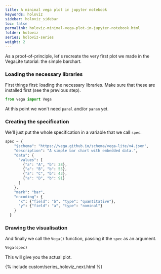 ```yaml
---
title: A minimal vega plot in jupyter notebook
keywords: holoviz
sidebar: holoviz_sidebar
toc: false
permalink: holoviz-minimal-vega-plot-in-jupyter-notebook.html
folder: holoviz
series: holoviz-series
weight: 2
---
```

As a proof-of-principle, let's recreate the very first plot we made in the VegaLite tutorial: the simple barchart.

<div id="vis1"></div>
<script type="text/javascript">
    var yourVlSpec = {
    "$schema": "https://vega.github.io/schema/vega-lite/v4.json",
    "description": "A simple bar chart with embedded data.",
    "data": {
      "values": [
        {"a": "A", "b": 28},
        {"a": "B", "b": 55},
        {"a": "C", "b": 43},
        {"a": "D", "b": 91}
      ]
    },
    "mark": "bar",
    "encoding": {
      "x": {"field": "b", "type": "quantitative"},
      "y": {"field": "a", "type": "nominal"}
    }
  };
  vegaEmbed('#vis1', yourVlSpec);
</script>

### Loading the necessary libraries
First things first: loading the necessary libraries. Make sure that these are installed first (see the previous step).

```python
from vega import Vega
```

At this point we won't need `panel` and/or `param` yet.

### Creating the specification
We'll just put the whole specification in a variable that we call `spec`.

```python
spec = {
    "$schema": "https://vega.github.io/schema/vega-lite/v4.json",
    "description": "A simple bar chart with embedded data.",
    "data": {
      "values": [
        {"a": "A", "b": 28},
        {"a": "B", "b": 55},
        {"a": "C", "b": 43},
        {"a": "D", "b": 91}
      ]
    },
    "mark": "bar",
    "encoding": {
      "x": {"field": "b", "type": "quantitative"},
      "y": {"field": "a", "type": "nominal"}
    }
  }
```

### Drawing the visualisation
And finally we call the `Vega()` function, passing it the `spec` as an argument.

```python
Vega(spec)
```

This will give you the actual plot.
<div id="vis2"></div>
<script type="text/javascript">
    var yourVlSpec = {
    "$schema": "https://vega.github.io/schema/vega-lite/v4.json",
    "description": "A simple bar chart with embedded data.",
    "data": {
      "values": [
        {"a": "A", "b": 28},
        {"a": "B", "b": 55},
        {"a": "C", "b": 43},
        {"a": "D", "b": 91}
      ]
    },
    "mark": "bar",
    "encoding": {
      "x": {"field": "b", "type": "quantitative"},
      "y": {"field": "a", "type": "nominal"}
    }
  };
  vegaEmbed('#vis2', yourVlSpec);
</script>


{% include custom/series_holoviz_next.html %}
